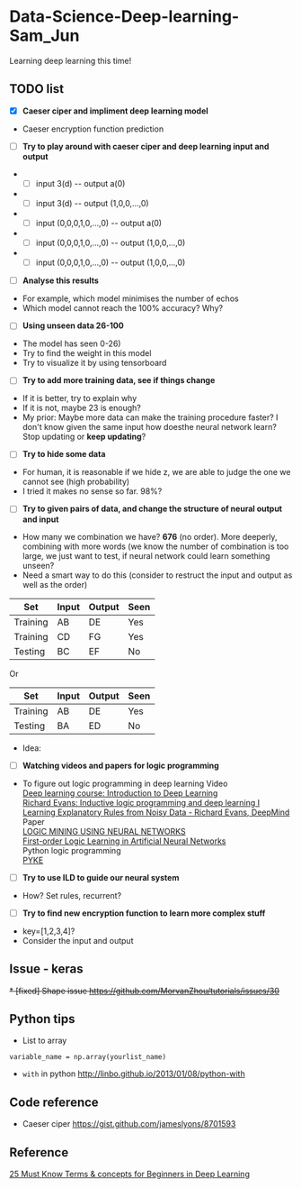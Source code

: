 # Data-Science-Deep-learning-Sam_Jun
Learning deep learning this time!

## TODO list
- [x] **Caeser ciper and impliment deep learning model**
* Caeser encryption function prediction
- [ ] **Try to play around with caeser ciper and deep learning input and output**
* - [ ] input 3(d) -- output a(0)
* - [ ] input 3(d) -- output (1,0,0,...,0)
* - [ ] input (0,0,0,1,0,...,0) -- output a(0)
* - [ ] input (0,0,0,1,0,...,0) -- output (1,0,0,...,0)
* - [ ] input (0,0,0,1,0,...,0) -- output (1,0,0,...,0)
- [ ] **Analyse this results**
* For example, which model minimises the number of echos 
* Which model cannot reach the 100% accuracy? Why?
- [ ] **Using unseen data 26-100**
* The model has seen 0-26)
* Try to find the weight in this model
* Try to visualize it by using tensorboard
- [ ] **Try to add more training data, see if things change**
* If it is better, try to explain why
* If it is not, maybe 23 is enough?
* My prior: Maybe more data can make the training procedure faster? I don't know given the same input how doesthe neural network learn? Stop updating or **keep updating**?
- [ ] **Try to hide some data**
* For human, it is reasonable if we hide z, we are able to judge the one we cannot see (high probability)
* I tried it makes no sense so far. 98%?
- [ ] **Try to given pairs of data, and change the structure of neural output and input**
* How many we combination we have? **676** (no order). More deeperly, combining with more words (we know the number of combination is too large, we just want to test, if neural network could learn something unseen?
* Need a smart way to do this (consider to restruct the input and output as well as the order)<br>

Set|Input| Output|Seen
---|---|---|---|
Training| AB | DE |Yes
Training| CD | FG |Yes
Testing | BC | EF |No

Or 

Set|Input| Output|Seen
---|---|---|---|
Training| AB | DE |Yes
Testing | BA | ED |No

* Idea: 
- [ ] **Watching videos and papers for logic programming**
* To figure out logic programming in deep learning
Video<br>
[Deep learning course: Introduction to Deep Learning](https://www.youtube.com/watch?v=JN6H4rQvwgY)<br>
[Richard Evans: Inductive logic programming and deep learning I](https://www.youtube.com/watch?v=yD02DlZnHJw)<br>
[Learning Explanatory Rules from Noisy Data - Richard Evans, DeepMind](https://www.youtube.com/watch?v=_wuFBF_Cgm0&t=24s)<br>
Paper<br>
[LOGIC MINING USING NEURAL NETWORKS](https://arxiv.org/pdf/0804.4071.pdf)<br>
[First-order Logic Learning in Artificial Neural Networks](https://core.ac.uk/download/pdf/17294404.pdf)<br>
Python logic programming<br>
[PYKE](http://pyke.sourceforge.net/index.html)

- [ ] **Try to use ILD to guide our neural system**
* How? Set rules, recurrent?

- [ ] **Try to find new encryption function to learn more complex stuff**
* key=[1,2,3,4]? 
* Consider the input and output
## Issue - keras
~~* [fixed] Shape issue
https://github.com/MorvanZhou/tutorials/issues/30~~

## Python tips
* List to array
```{python}
variable_name = np.array(yourlist_name)
```
* `with` in python
http://linbo.github.io/2013/01/08/python-with

## Code reference
* Caeser ciper
https://gist.github.com/jameslyons/8701593



## Reference
[25 Must Know Terms & concepts for Beginners in Deep Learning](https://www.analyticsvidhya.com/blog/2017/05/25-must-know-terms-concepts-for-beginners-in-deep-learning/#)
